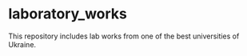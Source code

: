 # laboratory_works
This repository includes lab works from one of the best universities of Ukraine.
